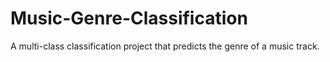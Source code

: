 # Music-Genre-Classification
A multi-class classification project that predicts the genre of a music track.
